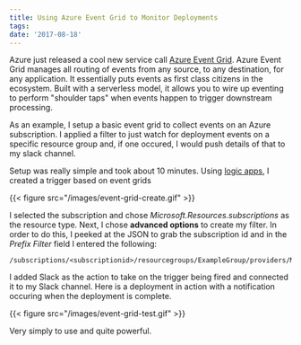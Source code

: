 ```yaml
---
title: Using Azure Event Grid to Monitor Deployments
tags:
date: '2017-08-18'
---
```

Azure just released a cool new service call [Azure Event Grid](https://azure.microsoft.com/en-us/blog/introducing-azure-event-grid-an-event-service-for-modern-applications/). Azure Event Grid manages all routing of events from any source, to any destination, for any application. It essentially puts events as first class citizens in the ecosystem. Built with a serverless model, it allows you to wire up eventing to perform "shoulder taps" when events happen to trigger downstream processing.
<!--more-->
As an example, I setup a basic event grid to collect events on an Azure subscription. I applied a filter to just watch for deployment events on a specific resource group and, if one occured, I would push details of that to my slack channel.

Setup was really simple and took about 10 minutes. Using [logic apps](https://azure.microsoft.com/en-us/services/logic-apps/), I created a trigger based on event grids

{{< figure src="/images/event-grid-create.gif" >}}

I selected the subscription and chose *Microsoft.Resources.subscriptions* as the resource type. Next, I chose **advanced options** to create my filter. In order to do this, I peeked at the JSON to grab the subscription id and in the *Prefix Filter* field I entered the following:

    /subscriptions/<subscriptionid>/resourcegroups/ExampleGroup/providers/Microsoft.Resources/deployments

I added Slack as the action to take on the trigger being fired and connected it to my Slack channel. Here is a deployment in action with a notification occuring when the deployment is complete.

{{< figure src="/images/event-grid-test.gif" >}}

Very simply to use and quite powerful.


